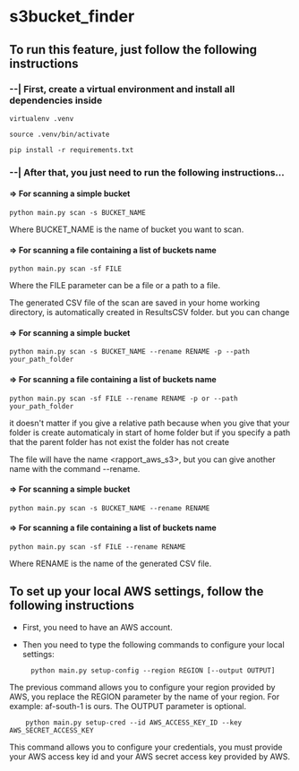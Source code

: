 # s3bucket_finder

## To run this feature, just follow the following instructions

### --| First, create a virtual environment and install all dependencies inside

    virtualenv .venv

    source .venv/bin/activate

    pip install -r requirements.txt

### --| After that, you just need to run the following instructions...

#### => For scanning a simple bucket

    python main.py scan -s BUCKET_NAME

Where BUCKET_NAME is the name of bucket you want to scan.

#### => For scanning a file containing a list of buckets name

    python main.py scan -sf FILE

Where the FILE parameter can be a file or a path to a file.

The generated CSV file of the scan are saved in your home working directory, is automatically created in ResultsCSV folder.
but you can change


#### => For scanning a simple bucket

    python main.py scan -s BUCKET_NAME --rename RENAME -p --path your_path_folder

#### => For scanning a file containing a list of buckets name

    python main.py scan -sf FILE --rename RENAME -p or --path your_path_folder

it doesn't matter if you give a relative path because when you give that your folder is create automaticaly in start of
home folder but if you specify a path that the parent folder has not exist the folder has not create


The file will have the name <rapport_aws_s3>, but you can give another name with the command --rename.


#### => For scanning a simple bucket

    python main.py scan -s BUCKET_NAME --rename RENAME

#### => For scanning a file containing a list of buckets name

    python main.py scan -sf FILE --rename RENAME

Where RENAME is the name of the generated CSV file.

## To set up your local AWS settings, follow the following instructions

* First, you need to have an AWS account.
* Then you need to type the following commands to configure your local settings:

        python main.py setup-config --region REGION [--output OUTPUT]

The previous command allows you to configure your region provided by AWS, you replace the REGION parameter by the name
of your region. For example: af-south-1 is ours. The OUTPUT parameter is optional.

        python main.py setup-cred --id AWS_ACCESS_KEY_ID --key AWS_SECRET_ACCESS_KEY

This command allows you to configure your credentials, you must provide your AWS access key id and your AWS secret
access key provided by AWS.

